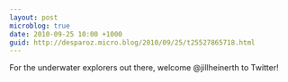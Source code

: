 ```yaml
---
layout: post
microblog: true
date: 2010-09-25 10:00 +1000
guid: http://desparoz.micro.blog/2010/09/25/t25527865718.html
---
```

For the underwater explorers out there, welcome @jillheinerth to Twitter!
